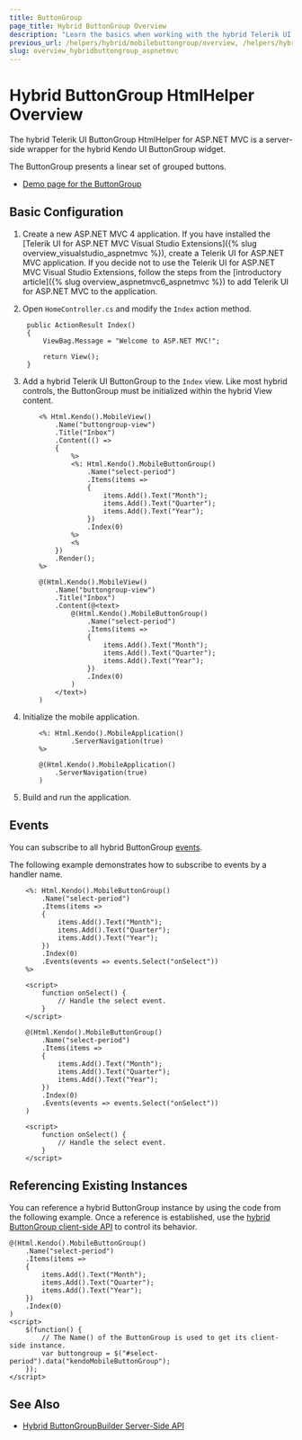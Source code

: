 ```yaml
---
title: ButtonGroup
page_title: Hybrid ButtonGroup Overview
description: "Learn the basics when working with the hybrid Telerik UI ButtonGroup HtmlHelper for ASP.NET MVC."
previous_url: /helpers/hybrid/mobilebuttongroup/overview, /helpers/hybrid/mobilebuttongroup
slug: overview_hybridbuttongroup_aspnetmvc
---
```


# Hybrid ButtonGroup HtmlHelper Overview

The hybrid Telerik UI ButtonGroup HtmlHelper for ASP.NET MVC is a server-side wrapper for the hybrid Kendo UI ButtonGroup widget.

The ButtonGroup presents a linear set of grouped buttons.

* [Demo page for the ButtonGroup](http://demos.telerik.com/kendo-ui/m/index#buttongroup/mobile)

## Basic Configuration

1. Create a new ASP.NET MVC 4 application. If you have installed the [Telerik UI for ASP.NET MVC Visual Studio Extensions]({% slug overview_visualstudio_aspnetmvc %}), create a Telerik UI for ASP.NET MVC application. If you decide not to use the Telerik UI for ASP.NET MVC Visual Studio Extensions, follow the steps from the [introductory article]({% slug overview_aspnetmvc6_aspnetmvc %}) to add Telerik UI for ASP.NET MVC to the application.
1. Open `HomeController.cs` and modify the `Index` action method.

        public ActionResult Index()
        {
            ViewBag.Message = "Welcome to ASP.NET MVC!";

            return View();
        }

1. Add a hybrid Telerik UI ButtonGroup to the `Index` view. Like most hybrid controls, the ButtonGroup must be initialized within the hybrid View content.

    ```ASPX
        <% Html.Kendo().MobileView()
            .Name("buttongroup-view")
            .Title("Inbox")
            .Content(() =>
            {
                %>
                <%: Html.Kendo().MobileButtonGroup()
                    .Name("select-period")
                    .Items(items =>
                    {
                        items.Add().Text("Month");
                        items.Add().Text("Quarter");
                        items.Add().Text("Year");
                    })
                    .Index(0)
                %>
                <%
            })
            .Render();
        %>
    ```
    ```Razor
        @(Html.Kendo().MobileView()
            .Name("buttongroup-view")
            .Title("Inbox")
            .Content(@<text>
                @(Html.Kendo().MobileButtonGroup()
                    .Name("select-period")
                    .Items(items =>
                    {
                        items.Add().Text("Month");
                        items.Add().Text("Quarter");
                        items.Add().Text("Year");
                    })
                    .Index(0)
                )
            </text>)
        )
    ```

1. Initialize the mobile application.

    ```ASPX
        <%: Html.Kendo().MobileApplication()
                .ServerNavigation(true)
        %>
    ```
    ```Razor
        @(Html.Kendo().MobileApplication()
            .ServerNavigation(true)
        )
    ```

1. Build and run the application.

## Events

You can subscribe to all hybrid ButtonGroup [events](https://docs.telerik.com/kendo-ui/api/javascript/mobile/ui/buttongroup#events).

The following example demonstrates how to subscribe to events by a handler name.

```ASPX
    <%: Html.Kendo().MobileButtonGroup()
        .Name("select-period")
        .Items(items =>
        {
            items.Add().Text("Month");
            items.Add().Text("Quarter");
            items.Add().Text("Year");
        })
        .Index(0)
        .Events(events => events.Select("onSelect"))
    %>

    <script>
        function onSelect() {
            // Handle the select event.
        }
    </script>
```
```Razor
    @(Html.Kendo().MobileButtonGroup()
        .Name("select-period")
        .Items(items =>
        {
            items.Add().Text("Month");
            items.Add().Text("Quarter");
            items.Add().Text("Year");
        })
        .Index(0)
        .Events(events => events.Select("onSelect"))
    )

    <script>
        function onSelect() {
            // Handle the select event.
        }
    </script>
```

## Referencing Existing Instances

You can reference a hybrid ButtonGroup instance by using the code from the following example. Once a reference is established, use the [hybrid ButtonGroup client-side API](https://docs.telerik.com/kendo-ui/api/javascript/mobile/ui/buttongroup#methods) to control its behavior.

    @(Html.Kendo().MobileButtonGroup()
        .Name("select-period")
        .Items(items =>
        {
            items.Add().Text("Month");
            items.Add().Text("Quarter");
            items.Add().Text("Year");
        })
        .Index(0)
    )
    <script>
        $(function() {
            // The Name() of the ButtonGroup is used to get its client-side instance.
            var buttongroup = $("#select-period").data("kendoMobileButtonGroup");
        });
    </script>

## See Also

* [Hybrid ButtonGroupBuilder Server-Side API](http://docs.telerik.com/aspnet-mvc/api/Kendo.Mvc.UI.Fluent/MobileButtonGroupBuilder)
